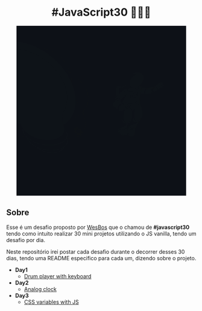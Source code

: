 <h1 align="center">#JavaScript30 👨🏽‍💻</h1>

<div align="center">
  <a href="https://storyset.com/"><img src=".github/Innovation.gif" /></a>
</div>

## Sobre
Esse é um desafio proposto por [WesBos](https://github.com/wesbos) que o chamou de **#javascript30** tendo como intuito realizar 30 mini projetos utilizando o JS vanilla, tendo um desafio por dia.

Neste repositório irei postar cada desafio durante o decorrer desses 30 dias, tendo uma README especifico para cada um, dizendo sobre o projeto.

- **Day1**
  - <a href="https://github.com/gabrlcj/Javascript30/tree/main/Day1">Drum player with keyboard</a>
- **Day2**
  - <a href="https://github.com/gabrlcj/Javascript30/tree/main/Day2">Analog clock</a>
- **Day3**
  - <a href="https://github.com/gabrlcj/Javascript30/tree/main/Day3">CSS variables with JS</a>